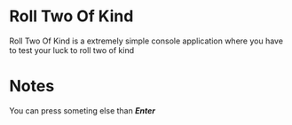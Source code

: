 # Roll Two Of Kind
Roll Two Of Kind is a extremely simple console application where you have to test your luck to roll two of kind

# Notes
You can press someting else than **_Enter_**
